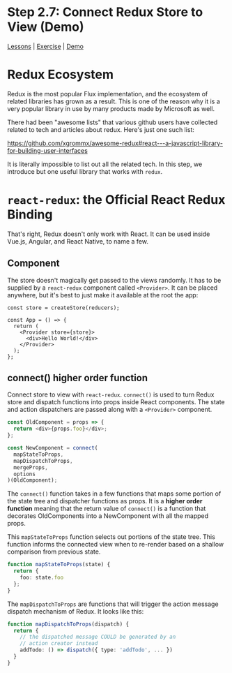 # Step 2.7: Connect Redux Store to View (Demo)

[Lessons](../) | [Exercise](./exercise/) | [Demo](./demo/)

# Redux Ecosystem

Redux is the most popular Flux implementation, and the ecosystem of related libraries has grown as a result. This is one of the reason why it is a very popular library in use by many products made by Microsoft as well.

There had been "awesome lists" that various github users have collected related to tech and articles about redux. Here's just one such list:

https://github.com/xgrommx/awesome-redux#react---a-javascript-library-for-building-user-interfaces

It is literally impossible to list out all the related tech. In this step, we introduce but one useful library that works with `redux`.

# `react-redux`: the Official React Redux Binding

That's right, Redux doesn't only work with React. It can be used inside Vue.js, Angular, and React Native, to name a few.

## <Provider> Component

The store doesn't magically get passed to the views randomly. It has to be supplied by a `react-redux` component called `<Provider>`. It can be placed anywhere, but it's best to just make it available at the root the app:

```tsx
const store = createStore(reducers);

const App = () => {
  return (
    <Provider store={store}>
      <div>Hello World!</div>
    </Provider>
  );
};
```

## connect() higher order function

Connect store to view with `react-redux`. `connect()` is used to turn Redux store and dispatch functions into props inside React components. The state and action dispatchers are passed along with a `<Provider>` component.

```ts
const OldComponent = props => {
  return <div>{props.foo}</div>;
};

const NewComponent = connect(
  mapStateToProps,
  mapDispatchToProps,
  mergeProps,
  options
)(OldComponent);
```

The `connect()` function takes in a few functions that maps some portion of the state tree and dispatcher functions as props. It is a **higher order function** meaning that the return value of `connect()` is a function that decorates OldComponents into a NewComponent with all the mapped props.

This `mapStateToProps` function selects out portions of the state tree. This function informs the connected view when to re-render based on a shallow comparison from previous state.

```ts
function mapStateToProps(state) {
  return {
    foo: state.foo
  };
}
```

The `mapDispatchToProps` are functions that will trigger the action message dispatch mechanism of Redux. It looks like this:

```ts
function mapDispatchToProps(dispatch) {
  return {
    // the dispatched message COULD be generated by an
    // action creator instead
    addTodo: () => dispatch({ type: 'addTodo', ... })
  }
}
```
